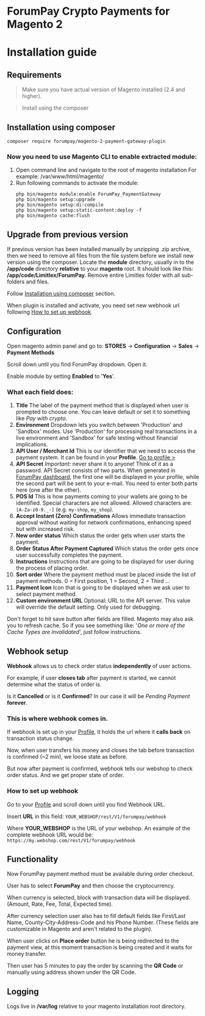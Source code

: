 # ForumPay Crypto Payments for Magento 2
# Installation guide

## Requirements

> Make sure you have actual version of Magento installed (2.4 and higher).

> Install using the composer

## Installation using composer

```shell
composer require forumpay/magento-2-payment-gateway-plugin
```

### Now you need to use Magento CLI to enable extracted module:

1. Open command line and navigate to the root of magento installation
   For example: /var/www/html/magento/
2. Run following commands to activate the module:
   ```shell
   php bin/magento module:enable ForumPay_PaymentGateway
   php bin/magento setup:upgrade
   php bin/magento setup:di:compile
   php bin/magento setup:static-content:deploy -f
   php bin/magento cache:flush
   ```

## Upgrade from previous version

If previous version has been installed manually by unzipping .zip archive, then we need to remove all files from the file
system before we install new version using the composer.
Locate the **module** directory, usually in to the **/app/code** directory **relative** to your **magento** root.
It should look like this: **/app/code/Limitlex/ForumPay**.
Remove entire Limitlex folder with all sub-folders and files.

Follow [Installation using composer](#installation-using-composer) section.

When plugin is installed and activate, you need set new webhook url following [How to set up webhook](#how-to-set-up-webhook).

## Configuration

Open magento admin panel and go to:
**STORES** -> **Configuration** -> **Sales** -> **Payment Methods**

Scroll down until you find ForumPay dropdown. Open it.

Enable module by setting **Enabled** to '**Yes**'.

### What each field does:

1. **Title**
   The label of the payment method that is displayed when user is prompted to choose one. You can leave default or set it to something like *Pay with crypto*.
2. **Environment**
   Dropdown lets you switch between 'Production' and 'Sandbox' modes.
   Use 'Production' for processing real transactions in a live environment and
   'Sandbox' for safe testing without financial implications.
3. **API User / Merchant Id**
   This is our identifier that we need to access the payment system.
   It can be found in your **Profile**.
   [Go to profile >](https://dashboard.forumpay.com/pay/userPaymentGateway.api_settings)
4. **API Secret**
   _Important:_ never share it to anyone!
   Think of it as a password.
   API Secret consists of two parts. When generated in [ForumPay dashboard](https://dashboard.forumpay.com/pay/userPaymentGateway.api_settings),
   the first one will be displayed in your profile, while the second part will be sent to your e-mail.
   You need to enter both parts here (one after the other).
5. **POS Id**
   This is how payments coming to your wallets are going to be identified.
   Special characters are not allowed. Allowed characters are: `[A-Za-z0-9._-]` (e.g. `my-shop`, `my_shop`).
6. **Accept Instant (Zero) Confirmations**
   Allows immediate transaction approval without waiting for network confirmations, enhancing speed but with increased risk.
7. **New order status**
    Which status the order gets when user starts the payment.
8. **Order Status After Payment Captured**
    Which status the order gets once user successfully completes the payment.
9. **Instructions**
    Instructions that are going to be displayed for user during the process of placing order.
10. **Sort order**
    Where the payment method must be placed inside the list of payment methods.
    0 = First position, 1 = Second, 2 = Third ...
11. **Payment Icon**
    Icon that is going to be displayed when we ask user to select payment method.
12. **Custom environment URL**
    Optional: URL to the API server. This value will override the default setting. Only used for debugging.

Don't forget to hit save button after fields are filled.
Magento may also ask you to refresh cache.
So if you see something like: '*One or more of the Cache Types are invalidated*',
just follow instructions.

## Webhook setup

**Webhook** allows us to check order status **independently** of user actions.

For example, if user **closes tab** after payment is started, we cannot determine what the status of order is.

Is it **Cancelled** or is it **Confirmed**?
In our case it will be *Pending Payment* **forever**.

### This is where webhook comes in.

If webhook is set up in your [Profile](https://dashboard.forumpay.com/pay/userPaymentGateway.api_settings#webhook_notifications), it holds the url where it **calls back** on transaction status change.

Now, when user transfers his money and closes the tab before transaction is confirmed (~2 min), we loose state as before.

But now after payment is confirmed, webhook tells our webshop to check order status. And we get proper state of order.

### How to set up webhook

Go to your [Profile](https://dashboard.forumpay.com/pay/userPaymentGateway.api_settings#webhook_notifications) and scroll down until you find Webhook URL.

Insert **URL** in this field:
`YOUR_WEBSHOP/rest/V1/forumpay/webhook`

Where **YOUR_WEBSHOP** is the URL of your webshop. An example of the complete webhook URL would be:
`https://my.webshop.com/rest/V1/forumpay/webhook`

## Functionality

Now ForumPay payment method must be available during order checkout.

User has to select **ForumPay** and then choose the cryptocurrency.

When currency is selected, block with transaction data will be displayed.
(Amount, Rate, Fee, Total, Expected time).

After currency selection user also has to fill default fields like
First/Last Name, County-City-Address-Code and his Phone Number.
(These fields are customizable in Magento and aren't related to the plugin).

When user clicks on **Place order** button he is being redirected to the payment view, at this moment transaction is being created and it waits for money transfer.

Then user has 5 minutes to pay the order by scanning the **QR Code** or manually using address shown under the QR Code.

## Logging

Logs live in **/var/log** relative to your magento installation root directory.
